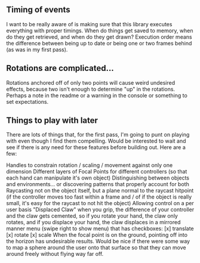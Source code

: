 Timing of events
----------------
I want to be really aware of is making sure that this library executes everything with proper timings.  When do things get saved to memory, when do they get retrieved, and when do they get drawn?  Execution order means the difference between being up to date or being one or two frames behind (as was in my first pass).

Rotations are complicated...
----------------------------
Rotations anchored off of only two points will cause weird undesired effects, because two isn't enough to determine "up" in the rotations.  Perhaps a note in the readme or a warning in the console or something to set expectations.

Things to play with later
-------------------------
There are lots of things that, for the first pass, I'm going to punt on playing with even though I find them compelling.  Would be interested to wait and see if there is any need for these features before building out.  Here are a few:

Handles to constrain rotation / scaling / movement against only one dimension
Different layers of Focal Points for different controllers (so that each hand can manipulate it's own object)
Distinguishing between objects and environments... or discovering patterns that properly account for both
Raycasting not on the object itself, but a plane normal to the raycast hitpoint
  (if the controller moves too fast within a frame and / of if the object is really small, it's easy for the raycast to not hit the object)
Allowing control on a per user basis
"Displaced Claw"
  when you grip, the difference of your controller and the claw gets cemented, so if you rotate your hand, the claw only rotates, and if you displace your hand, the claw displaces in a mirrored manner
menu (swipe right to show menu) that has checkboxes:
  [x] translate
  [x] rotate
  [x] scale
When the focal point is on the ground, pointing off into the horizon has undesirable results.  Would be nice if there were some way to map a sphere around the user onto that surface so that they can move around freely without flying way far off.
